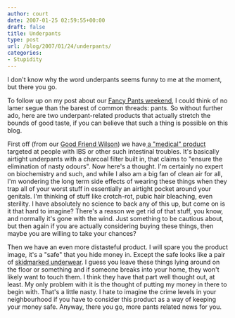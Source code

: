```yaml
---
author: court
date: 2007-01-25 02:59:55+00:00
draft: false
title: Underpants
type: post
url: /blog/2007/01/24/underpants/
categories:
- Stupidity
---
```


I don't know why the word underpants seems funny to me at the moment, but there you go.

To follow up on my post about our [Fancy Pants weekend](http://www.vallentyne.com/blog/2007/01/23/fancy-pants-weekend/), I could think of no lamer segue than the barest of common threads: pants.  So without further ado, here are two underpant-related products that actually stretch the bounds of good taste, if you can believe that such a thing is possible on this blog.

First off (from our [Good Friend Wilson](http://www.robertwilsonphoto.com)) we have[ a "medical" product](http://www.thesun.co.uk/article/0,,2-2007030500,00.html) targeted at people with IBS or other such intestinal troubles.  It's basically airtight underpants with a charcoal filter built in, that claims to "ensure the elimination of nasty odours".  Now here's a thought.  I'm certainly no expert on biochemistry and such, and while I also am a big fan of clean air for all, I'm wondering the long term side effects of wearing these things when they trap all of your worst stuff in essentially an airtight pocket around your genitals.  I'm thinking of stuff like crotch-rot, pubic hair bleaching, even sterility.  I have absolutely no science to back any of this up, but come on is it that hard to imagine? There's a reason we get rid of that stuff, you know, and normally it's gone with the wind.  Just something to be cautious about, but then again if you are actually considering buying these things, then maybe you are willing to take your chances?

Then we have an even more distasteful product.  I will spare you the product image, it's a "safe" that you hide money in.  Except the safe looks like a pair of [skidmarked underwear](http://www.boingboing.net/2007/01/24/skid_mark_underwear_.html).  I guess you leave these things lying around on the floor or something and if someone breaks into your home, they won't likely want to touch them.  I think they have that part well thought out, at least.  My only problem with it is the thought of putting my money in there to begin with.  That's a little nasty.  I hate to imagine the crime levels in your neighbourhood if you have to consider this product as a way of keeping your money safe.  Anyway, there you go, more pants related news for you.
